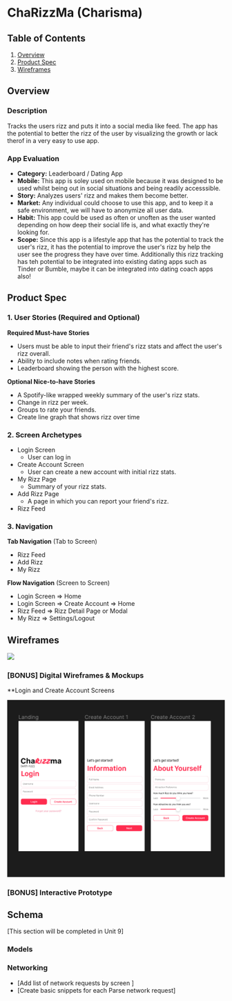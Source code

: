 # ChaRizzMa (Charisma)

## Table of Contents

1. [Overview](#Overview)
2. [Product Spec](#Product-Spec)
3. [Wireframes](#Wireframes)

## Overview

### Description

Tracks the users rizz and puts it into a social media like feed. The app has the potential to better the rizz of the user by visualizing the growth or lack therof in a very easy to use app.

### App Evaluation

- **Category:** Leaderboard / Dating App
- **Mobile:** This app is soley used on mobile because it was designed to be used whilst being out in social situations and being readily accesssible.
- **Story:** Analyzes users' rizz and makes them become better.
- **Market:** Any individual could choose to use this app, and to keep it a safe environment, we will have to anonymize all user data.
- **Habit:** This app could be used as often or unoften as the user wanted depending on how deep their social life is, and what exactly they're looking for.
- **Scope:** Since this app is a lifestyle app that has the potential to track the user's rizz, it has the potential to improve the user's rizz by help the user see the progress they have over time. Additionally this rizz tracking has teh potential to be integrated into existing dating apps such as Tinder or Bumble, maybe it can be integrated into dating coach apps also!

## Product Spec

### 1. User Stories (Required and Optional)

**Required Must-have Stories**

- Users must be able to input their friend's rizz stats and affect the user's rizz overall.
- Ability to include notes when rating friends.
- Leaderboard showing the person with the highest score.

**Optional Nice-to-have Stories**

- A Spotify-like wrapped weekly summary of the user's rizz stats.
- Change in rizz per week.
- Groups to rate your friends.
- Create line graph that shows rizz over time

### 2. Screen Archetypes

- Login Screen
  - User can log in
- Create Account Screen
  - User can create a new account with initial rizz stats.
- My Rizz Page
  - Summary of your rizz stats.
- Add Rizz Page
  - A page in which you can report your friend's rizz.
- Rizz Feed

### 3. Navigation

**Tab Navigation** (Tab to Screen)

- Rizz Feed
- Add Rizz
- My Rizz

**Flow Navigation** (Screen to Screen)

- Login Screen => Home
- Login Screen => Create Account => Home
- Rizz Feed => Rizz Detail Page or Modal
- My Rizz => Settings/Logout

## Wireframes

<img src="https://github.com/VincentCarrancho/RizzTracker/blob/main/rizz%20low%20fidelity.jpg" width=600>

### [BONUS] Digital Wireframes & Mockups

**Login and Create Account Screens

<img src="https://github.com/ChaRizzMa/RizzTracker/blob/main/Login%20and%20Create%20Account%20Figma.png" width=600>


### [BONUS] Interactive Prototype

## Schema

[This section will be completed in Unit 9]

### Models

### Networking

- [Add list of network requests by screen ]
- [Create basic snippets for each Parse network request]
